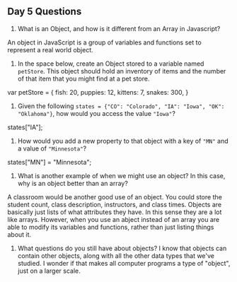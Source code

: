 ## Day 5 Questions

1. What is an Object, and how is it different from an Array in Javascript?

An object in JavaScript is a group of variables and functions set to represent a real world object.


1. In the space below, create an Object stored to a variable named `petStore`.  This object should hold an inventory of items and the number of that item that you might find at a pet store.

var petStore = {
  fish: 20,
  puppies: 12,
  kittens: 7,
  snakes: 300,
}

1. Given the following `states = {"CO": "Colorado", "IA": "Iowa", "OK": "Oklahoma"}`, how would you access the value `"Iowa"`?

states["IA"];

1. How would you add a new property to that object with a key of `"MN"` and a value of `"Minnesota"`?

states["MN"] = "Minnesota";

1. What is another example of when we might use an object?  In this case, why is an object better than an array?

A classroom would be another good use of an object. You could store the student count, class description, instructors, and class times.
Objects are basically just lists of what attributes they have. In this sense they are a lot like arrays. However, when you use an abject instead of an array you are able to modify its variables and functions, rather than just listing things about it.

1. What questions do you still have about objects?
I know that objects can contain other objects, along with all the other data types that we've studied. I wonder if that makes all computer programs a type of "object", just on a larger scale. 

